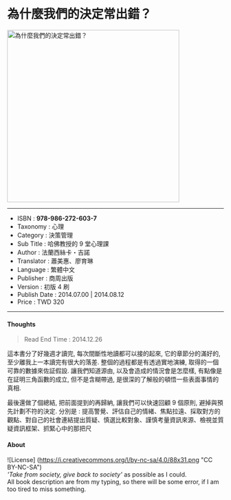 # 為什麼我們的決定常出錯？

<img src="https://github.com/duckscofield/book/blob/master/images/2014.978-986-272-603-7.jpg" alt="為什麼我們的決定常出錯？" width="400px">

---

+ ISBN         : **978-986-272-603-7**
+ Taxonomy     : 心理
+ Category     : 決策管理
+ Sub Title    : 哈佛教授的 9 堂心理課
+ Author       : 法蘭西絲卡・吉諾
+ Translator   : 蕭美惠、廖育琳
+ Language     : 繁體中文
+ Publisher    : 商周出版
+ Version      : 初版 4 刷
+ Publish Date : 2014.07.00 | 2014.08.12
+ Price        : TWD 320

---

#### Thoughts

> Read End Time : 2014.12.26

這本書分了好幾週才讀完, 每次間斷性地讀都可以接的起來, 它的章節分的滿好的, 至少離我上一本讀完有很大的落差. 整個的過程都是有透過實地演練, 取得的一個可靠的數據來佐証假設. 讓我們知道源由, 以及會造成的情況會是怎麼樣, 有點像是在証明三角函數的成立, 但不是含糊帶過, 是很深的了解般的頓悟一些表面事情的真相.

最後還做了個總結, 把前面提到的再歸納, 讓我們可以快速回顧 9 個原則, 避掉與預先計劃不符的決定.
分別是 : 提高警覺、評估自己的情緒、焦點拉遠、採取對方的觀點、對自己的社會連結提出質疑、慎選比較對象、謹慎考量資訊來源、檢視並質疑資訊框架、抓緊心中的那把尺

#### About

![License] (https://i.creativecommons.org/l/by-nc-sa/4.0/88x31.png "CC BY-NC-SA")  
*'Take from society, give back to society'* as possible as I could.  
All book description are from my typing, so there will be some error, if I am too tired to miss something.